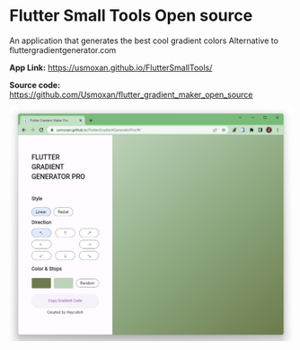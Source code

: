 # Flutter Small Tools Open source

An application that generates the best cool gradient colors
Alternative to fluttergradientgenerator.com

**App Link:** https://usmoxan.github.io/FlutterSmallTools/

**Source code:** https://github.com/Usmoxan/flutter_gradient_maker_open_source


![alt text](https://github.com/Usmoxan/flutter_gradient_maker_open_source/blob/master/image.png "Screenshot")


